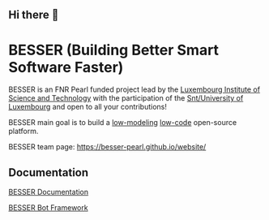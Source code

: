 ## Hi there 👋


# BESSER (Building Better Smart Software Faster)
BESSER is an FNR Pearl funded project lead by the [Luxembourg Institute of Science and Technology](https://www.list.lu/) with the participation of the [Snt/University of Luxembourg](https://www.uni.lu/snt-en/) and open to all your contributions!

BESSER main goal is to build a [low-modeling](https://modeling-languages.com/welcome-to-the-low-modeling-revolution/) [low-code](https://modeling-languages.com/low-code-vs-model-driven/) open-source platform.

BESSER team page: https://besser-pearl.github.io/website/

## Documentation

[BESSER Documentation](https://besser.readthedocs.io/en/latest/)


[BESSER Bot Framework](https://besser-bot-framework.readthedocs.io/latest/)
